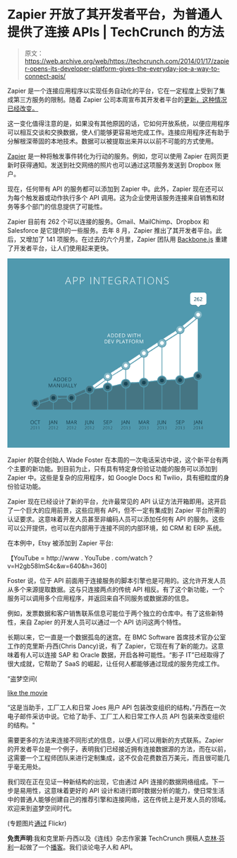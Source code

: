 # Zapier 开放了其开发者平台，为普通人提供了连接 APIs | TechCrunch 的方法

> 原文：<https://web.archive.org/web/https://techcrunch.com/2014/01/17/zapier-opens-its-developer-platform-gives-the-everyday-joe-a-way-to-connect-apis/>

Zapier 是一个连接应用程序以实现任务自动化的平台，它在一定程度上受到了集成第三方服务的限制。随着 Zapier 公司本周宣布其开发者平台的[更新，这种情况已经改变。](https://web.archive.org/web/20230328164135/https://zapier.com/blog/connect-any-service-zapier-new-and-improved-developer-platform/)

这一变化值得注意的是，如果没有其他原因的话，它如何开放系统，以便应用程序可以相互交谈和交换数据，使人们能够更容易地完成工作。连接应用程序还有助于分解根深蒂固的本地技术。数据可以被提取出来并以以前不可能的方式使用。

[Zapier](https://web.archive.org/web/20230328164135/http://zapier.com/) 是一种将触发事件转化为行动的服务。例如，您可以使用 Zapier 在网页更新时获得通知。发送到社交网络的照片也可以通过这项服务发送到 Dropbox 账户。

现在，任何带有 API 的服务都可以添加到 Zapier 中。此外，Zapier 现在还可以为每个触发器或动作执行多个 API 调用。这为企业使用该服务连接来自销售和财务等多个部门的信息提供了可能性。

Zapier 目前有 262 个可以连接的服务。Gmail、MailChimp、Dropbox 和 Salesforce 是它提供的一些服务。去年 8 月，Zapier 推出了其开发者平台。此后，又增加了 141 项服务。在过去的六个月里，Zapier 团队用 [Backbone.js](https://web.archive.org/web/20230328164135/http://backbonejs.org/) 重建了开发者平台，让人们使用起来更快。

![dev-platform-chart-growth](img/5bbe132e37fcf6670b82a39f50ddf95a.png)

Zapier 的联合创始人 Wade Foster 在本周的一次电话采访中说，这个新平台有两个主要的新功能。到目前为止，只有具有特定身份验证功能的服务可以添加到 Zapier 中。这些是复杂的应用程序，如 Google Docs 和 Twilio，具有细粒度的身份验证功能。

Zapier 现在已经设计了新的平台，允许最常见的 API 认证方法开箱即用。这开启了一个巨大的应用前景，这些应用有 API，但不一定有集成到 Zapier 平台所需的认证要求。这意味着开发人员甚至非编码人员可以添加任何有 API 的服务。这些可以公开提供，也可以在内部用于连接不同的内部环境，如 CRM 和 ERP 系统。

在本例中，Etsy 被添加到 Zapier 平台:

【YouTube = http://www . YouTube . com/watch？v=H2gb58ImS4c&w=640&h=360]

Foster 说，位于 API 前面用于连接服务的脚本引擎也是可用的。这允许开发人员从多个来源提取数据。这与只连接两点的传统 API 相反。有了这个新功能，一个服务可以调用多个应用程序，并返回来自不同服务或数据源的信息。

例如，发票数据和客户销售联系信息可能位于两个独立的仓库中。有了这些新特性，来自 Zapier 的开发人员可以通过一个 API 访问这两个特性。

长期以来，它一直是一个数据孤岛的迷宫。在 BMC Software 首席技术官办公室工作的克里斯·丹西(Chris Dancy)说，有了 Zapier，它现在有了新的能力。这意味着有人可以连接 SAP 和 Oracle 数据，开启各种可能性。“影子 IT”已经取得了很大成就，它帮助了 SaaS 的崛起，让任何人都能够通过现成的服务完成工作。

“盗梦空间(

[like the movie](https://web.archive.org/web/20230328164135/http://www.imdb.com/title/tt1375666/)

“这是当助手，工厂工人和日常 Joes 用户 API 包装改变组织的结构，”丹西在一次电子邮件采访中说。它给了助手、工厂工人和日常工作人员 API 包装来改变组织的结构。"

需要更多的方法来连接不同形式的信息，以便人们可以用新的方式联系。Zapier 的开发者平台是一个例子，表明我们已经接近拥有连接数据源的方法，而在以前，这需要一个工程师团队来进行定制集成，这不仅会花费数百万美元，而且很可能几乎毫无用处。

我们现在正在见证一种新结构的出现，它由通过 API 连接的数据网络组成。下一步是易用性，这意味着更好的 API 设计和进行即时数据分析的能力，使日常生活中的普通人能够创建自己的推荐引擎和连接网络，这在传统上是开发人员的领域。欢迎来到盗梦空间时代。

(专题图片[通过](https://web.archive.org/web/20230328164135/http://www.flickr.com/photos/mafeili/5376252058/in/photolist-9c5Gr1-ahouhh-cmezPu-cffb9j-cXd9vA-a5kHYn-e2NEDx-dCzVrc-fKuHZV-fKuPyT-cU5NgJ-9z3YNF-eaAE8x-anp1Bc-ebYc7v-hwQZum-a4RkW2-bJB3yK-hQCc9u-eaquhv-dZTwpH-9b96Sf-hvckZD-dFdR2U-gUtNgf-a7AjC1-bAsJY2-dBrqKU-j1BSF8-d3GLYu-awrDRk-iXf6Rj-anoNbr-dAYdWv-9qR9Wg-fdxPam-dM5qyy-dUPHJ4-fKRoBu-dvJnT7-c3Mp1L-hemrqZ-fKv3JX-fKMFQL-c7ketG-f83oVS-j828Kp-bzZDum-aBXtDU-ifx8ky-dp9Vsx/) Flickr)

**免责声明**:我和克里斯·丹西以及《连线》杂志作家兼 TechCrunch 撰稿人[克林·芬利](https://web.archive.org/web/20230328164135/http://klintfinley.com/)一起做了一个[播客](https://web.archive.org/web/20230328164135/http://mindfulcyborgs.com/shows/)。我们谈论电子人和 API。